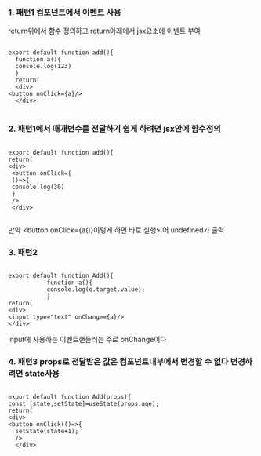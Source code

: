 ### 1. 패턴1 컴포넌트에서 이벤트 사용
return위에서 함수 정의하고 return아래에서 jsx요소에 이벤트 부여

```

export default function add(){
  function a(){
  console.log(123)
  }
  return(
  <div>
<button onClick={a}/>
  </div>
  
  ```
  ### 2. 패턴1에서 매개변수를 전달하기 쉽게 하려면 jsx안에 함수정의
  
 ```
 
 export default function add(){
 return(
 <div>
  <button onClick={
  ()=>{
  console.log(30)
  }
  />
  </div>
  
  ```
  
  만약 <button onClick={a()}이렇게 하면 바로 실행되어 undefined가 출력
             
  ### 3. 패턴2
             
  ```
             
  export default function Add(){
             function a(){
             console.log(e.target.value);
             }
  return(
  <div>
  <input type="text" onChange={a}/>
  </div>
  
  ```
  
  input에 사용하는 이벤트핸들러는 주로 onChange이다

### 4. 패턴3 props로 전달받은 값은 컴포넌트내부에서 변경할 수 없다 변경하려면 state사용

```

export default function Add(props){
const [state,setState]=useState(props.age);
return(
<div>
<button onClick(()=>{
  setState(state+1);
  />
  </div>

